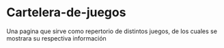# Cartelera-de-juegos
Una pagina que sirve como repertorio de distintos juegos, de los cuales se mostrara su respectiva información
